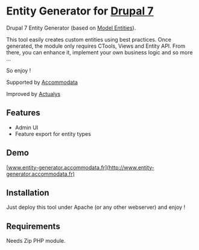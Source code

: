 Entity Generator for [Drupal 7](http://www.drupal.org)
=============================

Drupal 7 Entity Generator (based on [Model Entities](https://drupal.org/project/model)).

This tool easily creates custom entities using best practices.
Once generated, the module only requires CTools, Views and Entity API.
From there, you can enhance it, implement your own business logic and so more ...

So enjoy !

Supported by [Accommodata](http://www.accommodata.fr)

Improved by [Actualys](http://www.actualys.com)

Features
--------

 * Admin UI
 * Feature export for entity types

Demo
----

[www.entity-generator.accommodata.fr](http://www.entity-generator.accommodata.fr)

Installation
------------

Just deploy this tool under Apache (or any other webserver) and enjoy !

Requirements
------------

Needs Zip PHP module.
